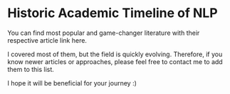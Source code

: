 # Historic Academic Timeline of NLP
You can find most popular and game-changer literature with their respective article link here.

I covered most of them, but the field is quickly evolving. Therefore, if you know newer articles or approaches, please feel free to contact me to add them to this list.

I hope it will be beneficial for your journey :)


